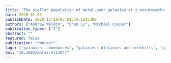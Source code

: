 ```yaml
---
title: "The stellar population of metal-poor galaxies at z ensuremath≈ 0.8 and the evolution of the mass-metallicity relation"
date: 2020-01-01
publishDate: 2020-12-28T05:01:34.124539Z
authors: ["Andrew Weldon", "Chun Ly", "Michael Cooper"]
publication_types: ["2"]
abstract: ""
featured: false
publication: "*mnras*"
tags: ["galaxies: abundances", "galaxies: distances and redshifts", "galaxies: evolution", "galaxies: photometry", "galaxies: star formation", "Astrophysics - Astrophysics of Galaxies"]
doi: "10.1093/mnras/stz3047"
---
```


